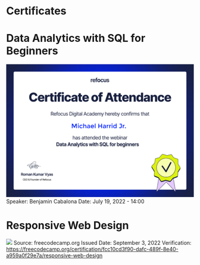 # Certificates

# Data Analytics with SQL for Beginners
![](certificates/DataAnalytics.png)
Speaker: Benjamin Cabalona
Date: July 19, 2022 - 14:00

# Responsive Web Design
![](images/certificates/ResponsiveWebDesing.PNG)
Source: freecodecamp.org
Issued Date: September 3, 2022
Verification: https://freecodecamp.org/certification/fcc10cd3f90-dafc-489f-8e40-a959a0f29e7a/responsive-web-design
